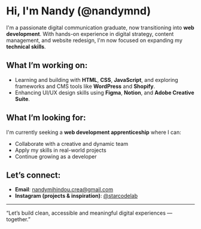 # Hi, I'm Nandy (@nandymnd)

I'm a passionate digital communication graduate, now transitioning into **web development**.
With hands-on experience in digital strategy, content management, and website redesign, I'm now focused on expanding my **technical skills**.

## What I’m working on:
- Learning and building with **HTML**, **CSS**, **JavaScript**, and exploring frameworks and CMS tools like **WordPress** and **Shopify**.
- Enhancing UI/UX design skills using **Figma**, **Notion**, and **Adobe Creative Suite**.

## What I’m looking for:
I'm currently seeking a **web development apprenticeship** where I can:
- Collaborate with a creative and dynamic team
- Apply my skills in real-world projects
- Continue growing as a developer

## Let’s connect:
- **Email**: nandymihindou.crea@gmail.com
- **Instagram (projects & inspiration)**: [@starcodelab](https://instagram.com/starcodelab)

---

“Let’s build clean, accessible and meaningful digital experiences — together.”


<!---
nandymnd/nandymnd is a ✨ special ✨ repository because its `README.md` (this file) appears on your GitHub profile.
You can click the Preview link to take a look at your changes.
--->
